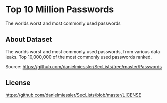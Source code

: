 # Top 10 Million Passwords
The worlds worst and most commonly used passwords

## About Dataset
The worlds worst and most commonly used passwords, from various data leaks. Top 10,000,000 of the most commonly used passwords ranked. 

Source: https://github.com/danielmiessler/SecLists/tree/master/Passwords

## License
https://github.com/danielmiessler/SecLists/blob/master/LICENSE
